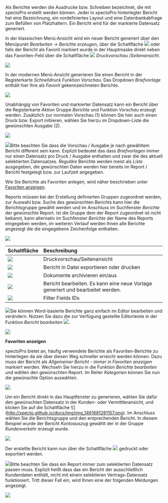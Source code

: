 Als Berichte werden die Ausdrucke bzw. Schreiben bezeichnet, die mit xpectoPro erstellt werden können. Jeder in xpectoPro hinterlegter Bericht hat eine Bezeichnung, ein vordefiniertes Layout und eine Datenbankabfrage zum Befüllen von Platzhaltern. Ein Bericht wird für der markierte Datensatz generiert.

In der klassischen Menü-Ansicht wird ein neuer Bericht generiert über den Menüpunkt  *Bearbeiten → Berichte erzeugen*, über die Schaltfläche ![](http://xpecto.github.io/docs/img/img_1429027617646.png) oder falls der Bericht als Favorit markiert wurde in der Hauptmaske direkt neben das Favoriten-Feld über die Schaltfläche ![](http://xpecto.github.io/docs/img/img_1461680897090.png) *Druckvorschau /Seitenansicht*.

![](http://xpecto.github.io/docs/xpecto/Bearbeiten/Berichte_erzeugen/Menue_klassisch.png)

In der modernen Menü-Ansicht generieren Sie einen Bericht in der Registerkarte *Schnelldruck* Funktion *Vorschau*. Das Dropdown *Briefvorlage* enthält hier Ihre als *Favorit* gekennzeichneten Berichte.

![](http://xpecto.github.io/docs/img/img_1461681103966.png)

Unabhängig von Favoriten und markierter Datensatz kann ein Bericht  über die Registerkarte *Aktion* Gruppe *Berichte* und Funktion *Vorschau* erzeugt werden. Zusätzlich zur normalen Vorschau (1) können Sie hier auch einen Druck bzw. Export initiieren, wählen Sie hierzu im Dropdown-Liste die gewünschten Ausgabe (2). 

 ![](http://xpecto.github.io/docs/xpecto/Bearbeiten/Berichte_erzeugen/Bericht_Vorschau.png)

![](http://xpecto.github.io/docs/xpecto/Grafiken/gr_gluehbirne.jpg)Bitte beachten Sie dass die Vorschau /  Ausgabe je nach gewähltem Bericht different sein kann. Explizit bedeutet das dass *Briefvorlagen* immer nur einen Datensatz pro Druck / Ausgabe enthalten und zwar die des aktuell selektierten Datensatzes. *Reguläre* Berichte werden meist als *Liste* ausgegeben, die gewünschten Daten werden hier bereits im Report / Bericht festgelegt bzw. zur Laufzeit angegeben.

Wie Sie Berichte als Favoriten anlegen, wird näher beschrieben unter [Favoriten anzeigen](#id3).

Reports müssen bei der Erstellung definierten Gruppen zugeordnet werden, zur Auswahl bzw. Suche des gewünschten Berichts kann hier die Berichtsgruppe gewählt werden und im Anschluss im Suchfenster  *Berichte* der gewünschte Report. Ist die Gruppe dem der Report zugeordnet ist nicht bekannt, kann alternativ im Suchfenster *Berichte* der Name des Reports eingegeben werden, im weiteren Verlauf werden Ihnen alle Berichte angezeigt die die eingegebene Zeichenfolge enthalten.


![](http://xpecto.github.io/docs/xpecto/Bearbeiten/Berichte_erzeugen/Berichtsgruppe_Berichte.png)


|  Schaltfläche            |    Beschreibung     |  
| ------------- |:-------------| 
|![](http://xpecto.github.io/docs/img/img_1439381184713.png)| Druckvorschau/Seitenansicht|
|![](http://xpecto.github.io/docs/img/img_1439391939484.png)| Bericht in Datei exportieren oder drucken|
|![](http://xpecto.github.io/docs/img/img_1439381119609.png) |Dokumente archivieren ein/aus|
|![](http://xpecto.github.io/docs/img/img_1439381347699.png)  |Bericht bearbeiten. Es kann eine neue Vorlage generiert und bearbeitet werden.|
|![](http://xpecto.github.io/docs/img/img_1439381384906.png)| Filter Fields IDs|

![](http://xpecto.github.io/docs/xpecto/Grafiken/gr_gluehbirne.jpg)Sie können Word-basierte Berichte ganz einfach im Editor bearbeiten und verändern. Nutzen Sie dazu die zur Verfügung gestellte Editorleiste in der Funktion *Bericht bearbeiten* ![](http://xpecto.github.io/docs/img/img_1439381347699.png). 

![](http://xpecto.github.io/docs/img/img_1439389795642.png)

<a id="id3">**Favoriten anzeigen**</a>

xpectoPro bietet an, häufig verwendete Berichte als Favoriten-Berichte zu hinterlegen da sie über diesen Weg schneller erreicht werden können. Dazu muss der Bericht als *Allgemeiner Bericht - immer in Favoriten anzeigen* markiert werden. Wechseln Sie hierzu in die Funktion *Berichte bearbeiten* und  wählen den gewünschten Report. Im Reiter *Kategorien* können Sie nun die gewünschte Option auswählen. 

![](http://xpecto.github.io/docs/xpecto/Bearbeiten/Berichte_erzeugen/Bericht_Favorit.png)

Um ein Bericht direkt in das Hauptfenster zu generieren, wählen Sie dafür den gewünschten Datensatz in der Kunden- oder Vermittleransicht, und klicken Sie auf die Schaltfläche ![] (http://xpecto.github.io/docs/img/img_1461681281157.png). Im Anschluss wählen Sie die Berichtsgruppe und den entprechenden Bericht. In diesem Beispiel wurde der Bericht *Kontoauszug* gewählt der in der Gruppe *Kundenverkehr* erzeugt wurde.

![](http://xpecto.github.io/docs/img/img_1461680747695.png)

Der erstellte Bericht kann nun über die Schaltfläche  ![](http://xpecto.github.io/docs/img/img_1439391939484.png) gedruckt oder exportiert werden.

![](http://xpecto.github.io/docs/xpecto/Grafiken/gr_gluehbirne.jpg)Bitte beachten Sie dass ein Report immer zum selektierten Datensatz passen muss. Explizit heißt dass das ein Bericht der ausschließlich Kundendaten enthält, nicht mit einem selektieren Vertrags-Datensatz funktioniert. Tritt dieser Fall ein,  wird Ihnen eine der folgenden Meldungen angezeigt.

![](http://xpecto.github.io/docs/xpecto/Bearbeiten/Berichte_erzeugen/Fehler.png)







